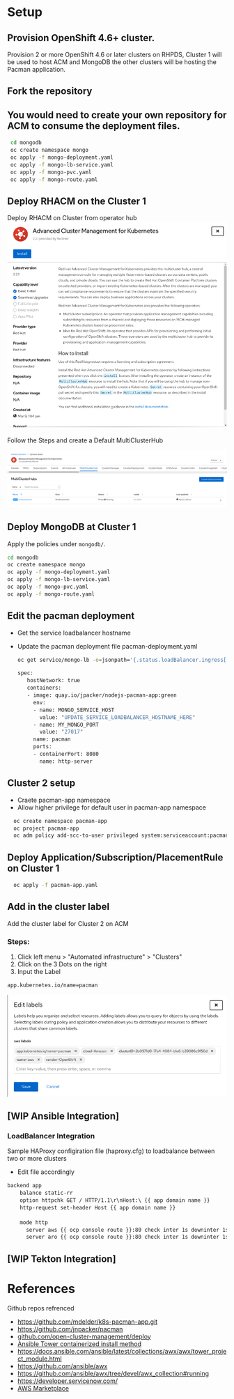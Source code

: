 

# Setup

## Provision OpenShift 4.6+ cluster.
Provision 2 or more OpenShift 4.6 or later clusters on RHPDS, Cluster 1 will be used to host ACM and MongoDB the other clusters will be hosting the Pacman application.


## Fork the repository
You would need to create your own repository for ACM to consume the deployment files.
- 
 ```bash
  cd mongodb
  oc create namespace mongo
  oc apply -f mongo-deployment.yaml
  oc apply -f mongo-lb-service.yaml
  oc apply -f mongo-pvc.yaml
  oc apply -f mongo-route.yaml
  ```

## Deploy RHACM on the Cluster 1

Deploy RHACM on Cluster from operator hub
![Step 1](images/ACM_operator_01.png)

Follow the Steps and create a Default MultiClusterHub

![Step 2](images/ACM_operator_02.png)
## Deploy MongoDB at Cluster 1

Apply the policies under `mongodb/`.

  ```bash
  cd mongodb
  oc create namespace mongo
  oc apply -f mongo-deployment.yaml
  oc apply -f mongo-lb-service.yaml
  oc apply -f mongo-pvc.yaml
  oc apply -f mongo-route.yaml
  ```
## Edit the pacman deployment
* Get the service loadbalancer hostname
* Update the pacman deployment file pacman-deployment.yaml

  ```bash
  oc get service/mongo-lb -o=jsonpath='{.status.loadBalancer.ingress[0].hostname}'
  ```
   ```bash
  spec:
      hostNetwork: true
      containers:
      - image: quay.io/jpacker/nodejs-pacman-app:green
        env:
        - name: MONGO_SERVICE_HOST
          value: "UPDATE_SERVICE_LOADBALANCER_HOSTNAME_HERE"
        - name: MY_MONGO_PORT
          value: "27017"
        name: pacman
        ports:
        - containerPort: 8080
          name: http-server
  ```

## Cluster 2 setup
* Craete pacman-app namespace
* Allow higher privilege for default user in pacman-app namespace

```bash
  oc create namespace pacman-app
  oc project pacman-app
  oc adm policy add-scc-to-user privileged system:serviceaccount:pacman-app:default
```

## Deploy Application/Subscription/PlacementRule on Cluster 1
```bash
  oc apply -f pacman-app.yaml
  ```

## Add in the cluster label
Add the cluster label for Cluster 2 on ACM
### Steps: 
1. Click left menu > "Automated infrastructure" > "Clusters"
2. Click on the 3 Dots on the right
3. Input the Label
```bash
app.kubernetes.io/name=pacman
```
![Cluster_Label](images/ACM_Cluster_label_01.png)

## [WIP Ansible Integration]

### LoadBalancer Integration

Sample HAProxy configiration file (haproxy.cfg) to loadbalance between two or more clusters
* Edit file accordingly
```bash
backend app
    balance static-rr
    option httpchk GET / HTTP/1.1\r\nHost:\ {{ app domain name }}
    http-request set-header Host {{ app domain name }}
    
    mode http
      server aws {{ ocp console route }}:80 check inter 1s downinter 1s fall 1 rise 1 weight 10 #aws
      server aro {{ ocp console route }}:80 check inter 1s downinter 1s fall 1 rise 1 weight 10 #aro
```

## [WIP Tekton Integration]


# References

Github repos refrenced
- https://github.com/mdelder/k8s-pacman-app.git
- https://github.com/jnpacker/pacman
- [github.com/open-cluster-management/deploy](https://github.com/open-cluster-management/deploy)
- [Ansible Tower containerized install method](https://releases.ansible.com/ansible-tower/setup_openshift/)
- https://docs.ansible.com/ansible/latest/collections/awx/awx/tower_project_module.html
- https://github.com/ansible/awx
- https://github.com/ansible/awx/tree/devel/awx_collection#running
- https://developer.servicenow.com/
- [AWS Marketplace](https://aws.amazon.com/marketplace/pp/F5-Networks-F5-DNS-Load-Balancer-Cloud-Service/B07W3P8HM4)

